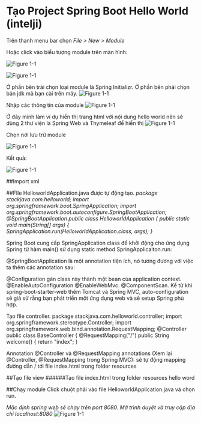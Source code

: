 # Tạo Project Spring Boot Hello World (intelji)
 Trên thanh menu bar chọn *File > New > Module*

 Hoặc click vào biểu tượng module trên màn hình:


 ![Figure 1-1](https://stackjava.com/wp-content/uploads/2020/06/intellij-spring-boot-0.jpg) 

 ![Figure 1-1](https://stackjava.com/wp-content/uploads/2020/06/intellij-spring-boot-1.jpg) 

Ở phần bên trái chọn loại module là Spring Initializr. Ở phần bên phải chọn bản jdk mà bạn cài trên máy.
![Figure 1-1](https://stackjava.com/wp-content/uploads/2020/06/intellij-spring-boot-2.jpg) 

Nhập các thông tin của module
![Figure 1-1](https://stackjava.com/wp-content/uploads/2020/06/intellij-spring-boot-3.jpg) 

Ở đây mình làm ví dụ hiển thị trang html với nội dung hello world nên sẽ dùng 2 thư viện là Spring Web và Thymeleaf để hiển thị
![Figure 1-1](https://stackjava.com/wp-content/uploads/2020/06/intellij-spring-boot-4.jpg) 

Chọn nơi lưu trữ module

![Figure 1-1](https://stackjava.com/wp-content/uploads/2020/06/intellij-spring-boot-5.jpg)

Kết quả:

![Figure 1-1](https://stackjava.com/wp-content/uploads/2020/06/intellij-spring-boot-6.jpg)

##Import xml


##FIle HelloworldApplication.java được tự động tạo.
*package stackjava.com.helloworld;
import org.springframework.boot.SpringApplication;
import org.springframework.boot.autoconfigure.SpringBootApplication;
@SpringBootApplication
public class HelloworldApplication {
    public static void main(String[] args) {
        SpringApplication.run(HelloworldApplication.class, args);
    }*

Spring Boot cung cấp SpringApplication class để khởi động cho ứng dụng Spring từ hàm main() sử dụng static method SpringApplicaiton.run:

@SpringBootApplication là một annotation tiện ích, nó tương đương với việc ta thêm các annotation sau:

@Configuration gán class này thành một bean của application context.
@EnableAutoConfiguration
@EnableWebMvc.
@ComponentScan.
Kể từ khi spring-boot-starter-web thêm Tomcat và Spring MVC, auto-configuration sẽ giả sử rằng bạn phát triển một ứng dụng web và sẽ setup Spring phù hợp.

 Tạo file controller.
 package stackjava.com.helloworld.controller;
import org.springframework.stereotype.Controller;
import org.springframework.web.bind.annotation.RequestMapping;
@Controller
public class BaseController {
    @RequestMapping("/")
    public String welcome() {
        return "index";
    }


Annotation @Controller và @RequestMapping annotations (Xem lại @Controller, @RequestMapping trong Spring MVC): sẽ tự động mapping đường dẫn / tới file index.html trong folder resources

##Tạo file view
######Tạo file index.html trong folder resources
hello word

##Chạy module
Click chuột phải vào file HelloworldApplication.java và chọn run.

*Mặc định spring web sẽ chạy trên port 8080.
Mở trình duyệt và truy cập địa chỉ localhost:8080*
![Figure 1-1](https://stackjava.com/wp-content/uploads/2020/06/intellij-spring-boot-7.jpg)
